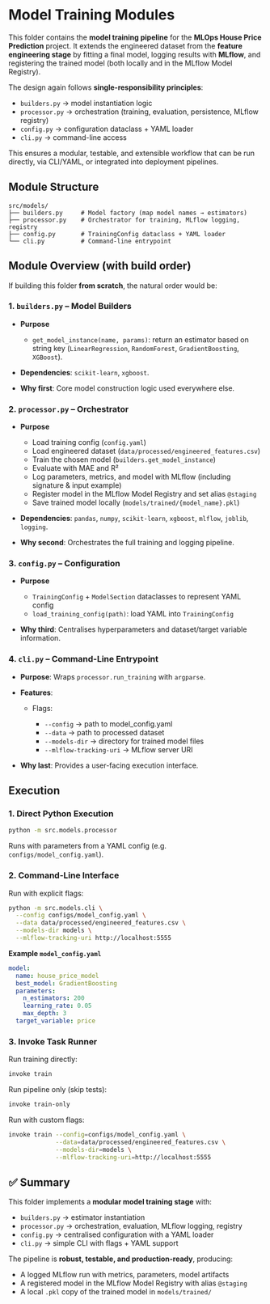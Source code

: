 # **Model Training Modules**

This folder contains the **model training pipeline** for the **MLOps House Price Prediction** project.
It extends the engineered dataset from the **feature engineering stage** by fitting a final model, logging results with **MLflow**, and registering the trained model (both locally and in the MLflow Model Registry).

The design again follows **single-responsibility principles**:

* `builders.py` → model instantiation logic
* `processor.py` → orchestration (training, evaluation, persistence, MLflow registry)
* `config.py` → configuration dataclass + YAML loader
* `cli.py` → command-line access

This ensures a modular, testable, and extensible workflow that can be run directly, via CLI/YAML, or integrated into deployment pipelines.



## **Module Structure**

```
src/models/
├── builders.py     # Model factory (map model names → estimators)
├── processor.py    # Orchestrator for training, MLflow logging, registry
├── config.py       # TrainingConfig dataclass + YAML loader
└── cli.py          # Command-line entrypoint
```



## **Module Overview (with build order)**

If building this folder **from scratch**, the natural order would be:

### 1. `builders.py` – Model Builders

* **Purpose**

  * `get_model_instance(name, params)`: return an estimator based on string key (`LinearRegression`, `RandomForest`, `GradientBoosting`, `XGBoost`).
* **Dependencies**: `scikit-learn`, `xgboost`.
* **Why first**: Core model construction logic used everywhere else.



### 2. `processor.py` – Orchestrator

* **Purpose**

  * Load training config (`config.yaml`)
  * Load engineered dataset (`data/processed/engineered_features.csv`)
  * Train the chosen model (`builders.get_model_instance`)
  * Evaluate with MAE and R²
  * Log parameters, metrics, and model with MLflow (including signature & input example)
  * Register model in the MLflow Model Registry and set alias `@staging`
  * Save trained model locally (`models/trained/{model_name}.pkl`)
* **Dependencies**: `pandas`, `numpy`, `scikit-learn`, `xgboost`, `mlflow`, `joblib`, `logging`.
* **Why second**: Orchestrates the full training and logging pipeline.



### 3. `config.py` – Configuration

* **Purpose**

  * `TrainingConfig` + `ModelSection` dataclasses to represent YAML config
  * `load_training_config(path)`: load YAML into `TrainingConfig`
* **Why third**: Centralises hyperparameters and dataset/target variable information.



### 4. `cli.py` – Command-Line Entrypoint

* **Purpose**: Wraps `processor.run_training` with `argparse`.
* **Features**:

  * Flags:

    * `--config` → path to model_config.yaml
    * `--data` → path to processed dataset
    * `--models-dir` → directory for trained model files
    * `--mlflow-tracking-uri` → MLflow server URI
* **Why last**: Provides a user-facing execution interface.



## **Execution**

### 1. Direct Python Execution

```bash
python -m src.models.processor
```

Runs with parameters from a YAML config (e.g. `configs/model_config.yaml`).



### 2. Command-Line Interface

Run with explicit flags:

```bash
python -m src.models.cli \
  --config configs/model_config.yaml \
  --data data/processed/engineered_features.csv \
  --models-dir models \
  --mlflow-tracking-uri http://localhost:5555
```

**Example `model_config.yaml`**

```yaml
model:
  name: house_price_model
  best_model: GradientBoosting
  parameters:
    n_estimators: 200
    learning_rate: 0.05
    max_depth: 3
  target_variable: price
```



### 3. Invoke Task Runner

Run training directly:

```bash
invoke train
```

Run pipeline only (skip tests):

```bash
invoke train-only
```

Run with custom flags:

```bash
invoke train --config=configs/model_config.yaml \
             --data=data/processed/engineered_features.csv \
             --models-dir=models \
             --mlflow-tracking-uri=http://localhost:5555
```



## ✅ Summary

This folder implements a **modular model training stage** with:

* `builders.py` → estimator instantiation
* `processor.py` → orchestration, evaluation, MLflow logging, registry
* `config.py` → centralised configuration with a YAML loader
* `cli.py` → simple CLI with flags + YAML support

The pipeline is **robust, testable, and production-ready**, producing:

* A logged MLflow run with metrics, parameters, model artifacts
* A registered model in the MLflow Model Registry with alias `@staging`
* A local `.pkl` copy of the trained model in `models/trained/`

